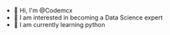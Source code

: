 - 👋 Hi, I'm @Codemcx
- 👀 I am interested in becoming a Data Science expert
- 🌱 I am currently learning python
